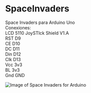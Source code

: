 # SpaceInvaders
Space Invaders para Arduino Uno  
Conexiones:  
LCD 5110    JoySTIck Shield V1.A  
RST         D9  
CE          D10  
DC          D11  
Din         D12  
Clk         D13  
Vcc         3v3  
BL          3v3  
Gnd         GND  
  
![Image of Space Invaders for Arduino](http://lafabricadeandroides.com/githubimages/spaceinvaders.jpg)
